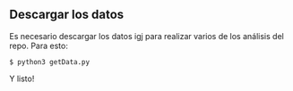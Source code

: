 ## Descargar los datos

Es necesario descargar los datos igj para realizar varios de los análisis del repo. Para esto:

    $ python3 getData.py

Y listo!
